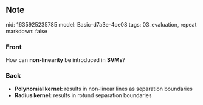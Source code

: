 ## Note
nid: 1635925235785
model: Basic-d7a3e-4ce08
tags: 03_evaluation, repeat
markdown: false

### Front
How can <b>non-linearity</b> be introduced in <b>SVMs</b>?

### Back
<ul><li><strong>Polynomial kernel:</strong> results in non-linear lines as separation boundaries</li><li><strong>Radius kernel:</strong> results in rotund separation boundaries</li></ul>
